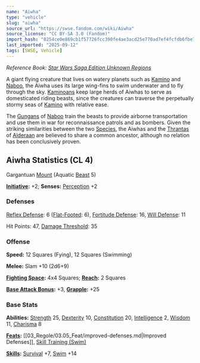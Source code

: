 ```yaml
---
name: "Aiwha"
type: "vehicle"
slug: "aiwha"
source_url: "https://swse.fandom.com/wiki/Aiwha"
source_license: "CC BY-SA 3.0 (Fandom)"
import_hash: "0254ce0e869cb1f57726fcc390fe4ae3acd25e770ad7ef4fcfdb6fbe7adcf135"
last_imported: "2025-09-12"
tags: [SWSE, Vehicle]
---
```

*Reference Book: [Star Wars Saga Edition Unknown Regions](https://swse.fandom.com/wiki/Star_Wars_Saga_Edition_Unknown_Regions)*

A giant flying creature that lives on watery planets such as [Kamino](https://swse.fandom.com/wiki/Kamino) and [Naboo](https://swse.fandom.com/wiki/Naboo), the Aiwha uses its large wing-fins to swim underwater and to fly through the sky. [Kaminoans](https://swse.fandom.com/wiki/Kaminoans) keep large herds of Aiwhas to serve as domesticated riding beasts, since the creatures can traverse the perpetually stormy seas of [Kamino](https://swse.fandom.com/wiki/Kamino) with relative ease. 

The [Gungans](https://swse.fandom.com/wiki/Gungans) of [Naboo](https://swse.fandom.com/wiki/Naboo) train the beasts to provide airborne transportation and use them in war for reconnaissance patrols and as bombers. Given the striking similarities between the two [Species](https://swse.fandom.com/wiki/Species), the Aiwhas and the [Thrantas](https://swse.fandom.com/wiki/Thrantas) of [Alderaan](https://swse.fandom.com/wiki/Alderaan) are believed to share a common ancestor, although no relation has been conclusively proven. 
## Aiwha Statistics (CL 4)
Gargantuan [Mount](https://swse.fandom.com/wiki/Mount) (Aquatic [Beast](https://swse.fandom.com/wiki/Beast) 5)

**[Initiative](https://swse.fandom.com/wiki/Initiative):** +2; **Senses:** [Perception](https://swse.fandom.com/wiki/Perception) +2
### Defenses
[Reflex Defense](https://swse.fandom.com/wiki/Reflex_Defense): 6 ([Flat-Footed](https://swse.fandom.com/wiki/Flat-Footed): 6), [Fortitude Defense](https://swse.fandom.com/wiki/Fortitude_Defense): 16, [Will Defense](https://swse.fandom.com/wiki/Will_Defense): 11

Hit Points: 47, [Damage Threshold](https://swse.fandom.com/wiki/Damage_Threshold): 35
### Offense
**Speed:** 12 Squares (Fying), 12 Squares (Swimming)

**Melee:** Slam +10 (2d6+9)

**[Fighting Space](https://swse.fandom.com/wiki/Fighting_Space):** 4x4 Squares; **[Reach](https://swse.fandom.com/wiki/Reach):** 2 Squares

**[Base Attack Bonus](https://swse.fandom.com/wiki/Base_Attack_Bonus):** +3, **[Grapple](https://swse.fandom.com/wiki/Grapple):** +25
### Base Stats
**Abilities:** [Strength](https://swse.fandom.com/wiki/Strength) 25, [Dexterity](https://swse.fandom.com/wiki/Dexterity) 10, [Constitution](https://swse.fandom.com/wiki/Constitution) 20, [Intelligence](https://swse.fandom.com/wiki/Intelligence) 2, [Wisdom](https://swse.fandom.com/wiki/Wisdom) 11, [Charisma](https://swse.fandom.com/wiki/Charisma) 8

**[Feats](https://swse.fandom.com/wiki/Feats):** [[03_Regole/03.05_Feat/improved-defenses.md|Improved Defenses]], [Skill Training (Swim)](https://swse.fandom.com/wiki/Skill_Training_(Swim))

**[Skills](https://swse.fandom.com/wiki/Skills):** [Survival](https://swse.fandom.com/wiki/Survival) +7, [Swim](https://swse.fandom.com/wiki/Swim) +14